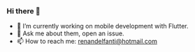 ### Hi there 👋


- 🔭 I’m currently working on mobile development with Flutter.
- 💬 Ask me about them, open an issue.
- 📫 How to reach me: renandelfanti@hotmail.com
